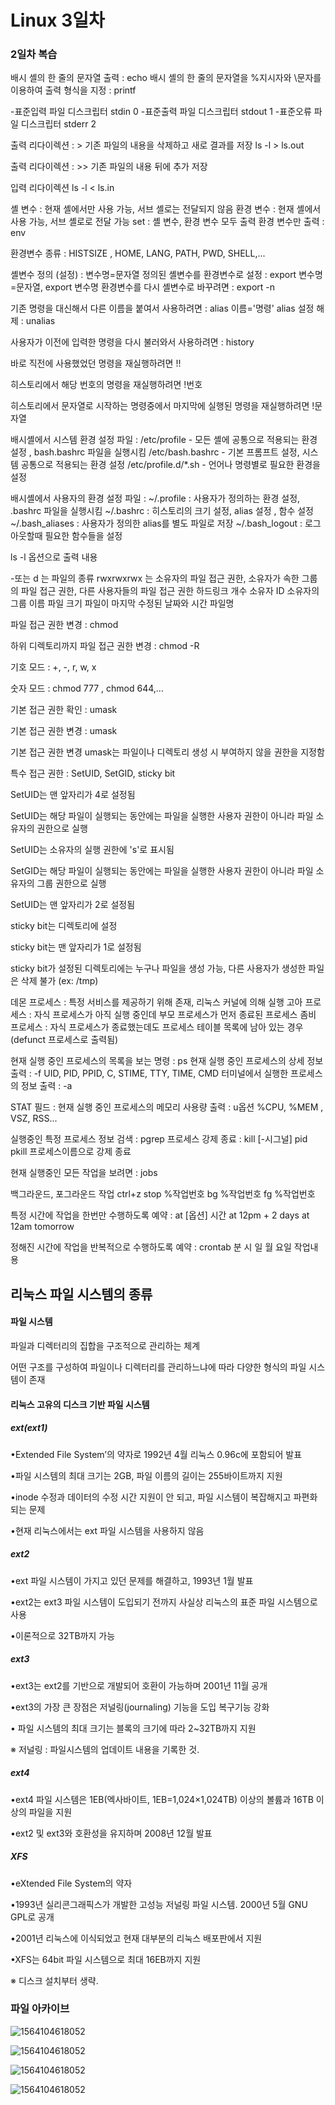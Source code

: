 # Linux 3일차



### 2일차 복습



배시 셸의 한 줄의 문자열 출력 : echo
배시 셸의 한 줄의 문자열을 %지시자와 \문자를 이용하여  출력 형식을 지정 :  printf

-표준입력 파일 디스크립터 stdin   0
-표준출력 파일 디스크립터 stdout  1
-표준오류 파일 디스크립터 stderr  2

출력 리다이렉션 : > 기존 파일의 내용을 삭제하고 새로 결과를 저장
ls -l > ls.out

출력 리다이렉션 : >> 기존 파일의 내용 뒤에 추가 저장

입력 리다이렉션
ls -l <  ls.in





셸 변수 : 현재 셸에서만 사용 가능, 서브 셸로는 전달되지 않음
환경 변수 :  현재 셸에서 사용 가능, 서브 셸로로 전달 가능
set : 셸 변수, 환경 변수 모두 출력
환경 변수만  출력 : env

환경변수 종류 : HISTSIZE , HOME, LANG, PATH, PWD, SHELL,...

셸변수 정의 (설정) : 변수명=문자열
정의된 셸변수를 환경변수로 설정 : export 변수명=문자열, export 변수명
환경변수를 다시 셸변수로 바꾸려면 : export -n





기존 명령을 대신해서 다른 이름을 붙여서 사용하려면  : alias 이름='명령'
alias 설정 해제 : unalias





사용자가 이전에 입력한 명령을 다시 불러와서 사용하려면 : history

바로 직전에 사용했었던 명령을 재실행하려면  !!

히스토리에서 해당 번호의 명령을 재실행하려면 !번호

히스토리에서 문자열로 시작하는 명령중에서 마지막에 실행된 명령을  재실행하려면 !문자열





배시셸에서 시스템 환경 설정 파일 :
/etc/profile  - 모든 셸에 공통으로 적용되는 환경 설정 , bash.bashrc 파일을 실행시킴
/etc/bash.bashrc - 기본 프롬프트 설정, 시스템 공통으로 적용되는 환경 설정
/etc/profile.d/*.sh - 언어나 명령별로 필요한 환경을 설정





배시셸에서 사용자의 환경 설정 파일 :
~/.profile  : 사용자가 정의하는 환경 설정, .bashrc 파일을 실행시킴
~/.bashrc  : 히스토리의 크기 설정, alias 설정 , 함수 설정
~/.bash_aliases : 사용자가 정의한 alias를 별도 파일로 저장
~/.bash_logout : 로그아웃할때 필요한 함수들을 설정





ls -l 옵션으로 출력 내용

-또는 d 는 파일의 종류
rwxrwxrwx 는 소유자의 파일 접근 권한, 소유자가 속한 그룹의 파일 접근 권한, 다른 사용자들의 파일 접근 권한
하드링크 개수
소유자 ID
소유자의 그룹 이름
파일 크기
파일이 마지막 수정된 날짜와 시간
파일명





파일 접근 권한 변경 : chmod

하위 디렉토리까지 파일 접근 권한 변경 : chmod -R

기호 모드 : +, -, r, w, x  

숫자 모드 : chmod 777 , chmod 644,...





기본 접근 권한 확인 : umask

기본 접근 권한 변경 : umask

기본 접근 권한 변경 umask는 파일이나 디렉토리 생성 시 부여하지 않을 권한을 지정함





특수 접근 권한 : SetUID, SetGID, sticky bit

SetUID는 맨 앞자리가 4로 설정됨

SetUID는 해당 파일이 실행되는 동안에는 파일을 실행한 사용자 권한이 아니라 파일 소유자의 권한으로 실행 

SetUID는 소유자의 실행 권한에 's'로 표시됨



SetGID는 해당 파일이 실행되는 동안에는 파일을 실행한 사용자 권한이 아니라 파일 소유자의 그룹 권한으로 실행 

SetUID는 맨 앞자리가 2로 설정됨



sticky bit는 디렉토리에 설정

sticky bit는 맨 앞자리가 1로 설정됨

sticky bit가 설정된 디렉토리에는 누구나 파일을 생성 가능, 다른 사용자가 생성한 파일은 삭제 불가  (ex: /tmp)





데몬 프로세스 : 특정 서비스를 제공하기 위해 존재, 리눅스 커널에 의해 실행
고아 프로세스 : 자식 프로세스가 아직 실행 중인데 부모 프로세스가 먼저 종료된 프로세스
좀비 프로세스 : 자식 프로세스가 종료했는데도 프로세스 테이블 목록에 남아 있는 경우  (defunct 프로세스로 출력됨)





현재 실행 중인 프로세스의 목록을 보는 명령 : ps 
현재 실행 중인 프로세스의 상세 정보 출력 : -f
UID, PID, PPID, C, STIME, TTY, TIME, CMD
터미널에서 실행한 프로세스의 정보 출력 : -a

STAT  필드 : 
현재 실행 중인 프로세스의 메모리 사용량 출력 : u옵션
%CPU, %MEM , VSZ, RSS...



실행중인 특정 프로세스 정보 검색 : pgrep
프로세스 강제 종료 : kill [-시그널] pid
pkill 프로세스이름으로 강제 종료



현재 실행중인 모든 작업을 보려면 : jobs

백그라운드, 포그라운드 작업 
ctrl+z 
stop %작업번호
bg %작업번호
fg %작업번호



특정 시간에 작업을 한번만 수행하도록 예약 : at [옵션] 시간
at 12pm + 2 days
at 12am tomorrow

정해진 시간에 작업을 반복적으로 수행하도록 예약 : crontab
분 시 일 월 요일  작업내용 







## 리눅스 파일 시스템의 종류





#### **파일 시스템**

파일과 디렉터리의 집합을 구조적으로 관리하는 체계

어떤 구조를 구성하여 파일이나 디렉터리를 관리하느냐에 따라 다양한 형식의 파일 시스템이 존재



#### **리눅스** **고유의 디스크 기반 파일** **시스템**



##### ext(ext1)

•Extended File System’의 약자로  1992년 4월 리눅스 0.96c에 포함되어 발표

•파일 시스템의 최대 크기는 2GB, 파일 이름의 길이는 255바이트까지 지원

•inode 수정과 데이터의 수정 시간 지원이 안 되고, 파일 시스템이 복잡해지고 파편화되는 문제

•현재 리눅스에서는 ext 파일 시스템을 사용하지 않음



##### ext2

•ext 파일 시스템이 가지고 있던 문제를 해결하고, 1993년 1월 발표

•ext2는 ext3 파일 시스템이 도입되기 전까지 사실상 리눅스의 표준 파일 시스템으로 사용

•이론적으로 32TB까지 가능



##### ext3

•ext3는 ext2를 기반으로 개발되어 호환이 가능하며 2001년 11월 공개

•ext3의 가장 큰 장점은 저널링(journaling) 기능을 도입 복구기능 강화

• 파일 시스템의 최대 크기는 블록의 크기에 따라 2~32TB까지 지원

※ 저널링 :  파일시스템의 업데이트 내용을 기록한 것.



##### ext4

•ext4 파일 시스템은 1EB(엑사바이트, 1EB=1,024×1,024TB) 이상의 볼륨과 16TB 이상의 파일을 지원

•ext2 및 ext3와 호환성을 유지하며 2008년 12월 발표



##### XFS

•eXtended File System의 약자

•1993년 실리콘그래픽스가 개발한 고성능 저널링 파일 시스템. 2000년 5월 GNU GPL로 공개

•2001년 리눅스에 이식되었고 현재 대부분의 리눅스 배포판에서 지원

•XFS는 64bit 파일 시스템으로 최대 16EB까지 지원





※ 디스크 설치부터 생략.







### 파일 아카이브





![1564104618052](<https://github.com/Q3333/ITL/blob/master/Linux/190808/images/a1.PNG>)







![1564104618052](<https://github.com/Q3333/ITL/blob/master/Linux/190808/images/a_c.PNG>)





![1564104618052](<https://github.com/Q3333/ITL/blob/master/Linux/190808/images/a_t.PNG>)





![1564104618052](<https://github.com/Q3333/ITL/blob/master/Linux/190808/images/a_x.PNG>)